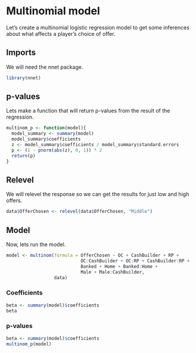 Multinomial model
================

Let’s create a multinomial logistic regression model to get some
inferences about what affects a player’s choice of offer.

## Imports

We will need the nnet package.

``` r
library(nnet)
```

## p-values

Lets make a function that will return p-values from the result of the
regression.

``` r
multinom_p <- function(model){
  model_summary <- summary(model)
  model_summary$coefficients
  z <- model_summary$coefficients / model_summary$standard.errors
  p <- (1 - pnorm(abs(z), 0, 1)) * 2
  return(p)
}
```

## Relevel

We will relevel the response so we can get the results for just low and high offers.

``` r
data$OfferChosen <- relevel(data$OfferChosen, "Middle")
```

## Model

Now, lets run the model.

``` r
model <- multinom(formula = OfferChosen ~ OC + CashBuilder + RP +
                            OC:CashBuilder + OC:RP + CashBuilder:RP +
                            Banked + Home + Banked:Home +
                            Male + Male:CashBuilder,
                  data)
```

### Coefficients 
```r
beta <- summary(model)$coefficients
beta
```

### p-values
```r
beta <- summary(model)$coefficients
multinom_p(model)
```
